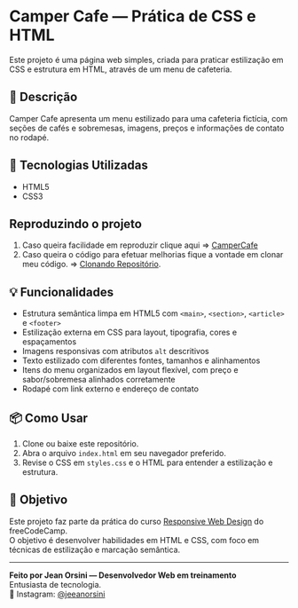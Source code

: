 # Camper Cafe — Prática de CSS e HTML

Este projeto é uma página web simples, criada para praticar estilização em CSS e estrutura em HTML, através de um menu de cafeteria.

## 📝 Descrição

Camper Cafe apresenta um menu estilizado para uma cafeteria fictícia, com seções de cafés e sobremesas, imagens, preços e informações de contato no rodapé.

## 🚀 Tecnologias Utilizadas

- HTML5  
- CSS3

## Reproduzindo o projeto

1. Caso queira facilidade em reproduzir clique aqui => [CamperCafe](https://jeeanorsini.github.io/Portfolio/FreeCodeCamp_Projects/CamperCafe)
2. Caso queira o código para efetuar melhorias fique a vontade em clonar meu código. => [Clonando Repositório](https://docs.github.com/pt/repositories/creating-and-managing-repositories/cloning-a-repository).

## 💡 Funcionalidades

- Estrutura semântica limpa em HTML5 com `<main>`, `<section>`, `<article>` e `<footer>`  
- Estilização externa em CSS para layout, tipografia, cores e espaçamentos  
- Imagens responsivas com atributos `alt` descritivos  
- Texto estilizado com diferentes fontes, tamanhos e alinhamentos  
- Itens do menu organizados em layout flexível, com preço e sabor/sobremesa alinhados corretamente  
- Rodapé com link externo e endereço de contato  

## 📦 Como Usar

1. Clone ou baixe este repositório.  
2. Abra o arquivo `index.html` em seu navegador preferido.  
3. Revise o CSS em `styles.css` e o HTML para entender a estilização e estrutura.  

## 🎯 Objetivo

Este projeto faz parte da prática do curso [Responsive Web Design](https://www.freecodecamp.org/) do freeCodeCamp.  
O objetivo é desenvolver habilidades em HTML e CSS, com foco em técnicas de estilização e marcação semântica.

---

**Feito por Jean Orsini — Desenvolvedor Web em treinamento**  
Entusiasta de tecnologia.  
📱 Instagram: [@jeeanorsini](https://instagram.com/jeeanorsini)
